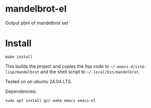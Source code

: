 # mandelbrot-el

Output pbm of mandelbrot set

# Install

```
make install
```

This builds the project and copies the lisp code to
`~/.emacs.d/site-lisp/mandelbrot` and the shell script to
`~/.local/bin/mandelbrot`.

Tested on on ubuntu 24.04 LTS.

Dependencies:

```
sudo apt install gcc make emacs emacs-el
```
